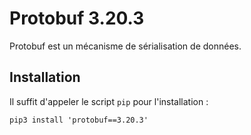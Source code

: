 # Protobuf 3.20.3

Protobuf est un mécanisme de sérialisation de données.

## Installation

Il suffit d'appeler le script `pip` pour l'installation :

```
pip3 install 'protobuf==3.20.3'
```